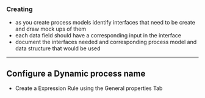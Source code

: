 ### Creating
- as you create process models identify interfaces that need to be create and draw mock ups of them
- each data field should have a corresponding input in the interface
- document the interfaces needed and corresponding process model and data structure that would be used


______________________________

## Configure a Dynamic process name
- Create a Expression Rule using the General properties Tab